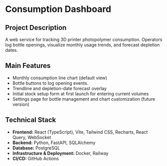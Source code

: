 # Consumption Dashboard

## Project Description
A web service for tracking 3D printer photopolymer consumption. Operators log bottle openings, visualize monthly usage trends, and forecast depletion dates.

## Main Features
- Monthly consumption line chart (default view)
- Bottle buttons to log opening events.
- Trendline and depletion-date forecast overlay
- Initial stock setup form at first launch for entering current volumes
- Settings page for bottle management and chart customization (future version)

## Technical Stack
- **Frontend:** React (TypeScript), Vite, Tailwind CSS, Recharts, React Query, WebSocket  
- **Backend:** Python, FastAPI, SQLAlchemy  
- **Database:** PostgreSQL  
- **Infrastructure & Deployment:** Docker, Railway  
- **CI/CD:** GitHub Actions